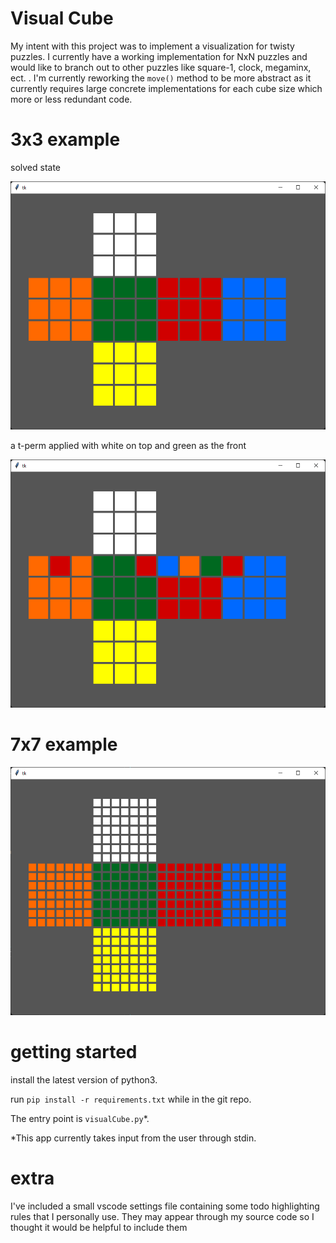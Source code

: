 # Visual Cube

My intent with this project was to implement a visualization for twisty puzzles.
I currently have a working implementation for NxN puzzles and would like to
branch out to other puzzles like square-1, clock, megaminx, ect. . I'm currently
reworking the `move()` method to be more abstract as it currently requires large
concrete implementations for each cube size which more or less redundant code.

# 3x3 example
solved state

<img src="docs/images/3x3_solved.png"
     alt="a solved 3x3 unfolded">

a t-perm applied with white on top and green as the front

<img src = "docs/images/3x3_tperm.png"
     alt="a 3x3 with a t-perm applied">

# 7x7 example
<img src="docs/images/7x7_solved.png"
     alt="a solved 7x7 unfolded">

# getting started
install the latest version of python3.

run `pip install -r requirements.txt` while in the git repo.

The entry point is `visualCube.py`*.

*This app currently takes input from the user through stdin.
# extra
I've included a small vscode settings file containing some todo highlighting
rules that I personally use. They may appear through my source code so I thought
it would be helpful to include them